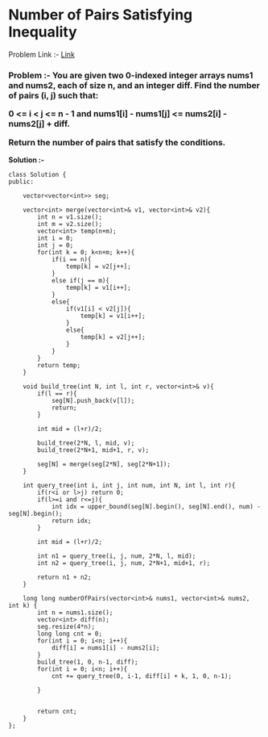 # Number of Pairs Satisfying Inequality

Problem Link :- [Link](https://leetcode.com/problems/number-of-pairs-satisfying-inequality/)

<h3>
Problem :- You are given two 0-indexed integer arrays nums1 and nums2, each of size n, and an integer diff. Find the number of pairs (i, j) such that:

  
  
0 <= i < j <= n - 1 and nums1[i] - nums1[j] <= nums2[i] - nums2[j] + diff.
  
Return the number of pairs that satisfy the conditions.

</h3>



**Solution :-**

```
class Solution {
public:
    
    vector<vector<int>> seg;
    
    vector<int> merge(vector<int>& v1, vector<int>& v2){
        int n = v1.size();
        int m = v2.size();
        vector<int> temp(n+m);
        int i = 0;
        int j = 0;
        for(int k = 0; k<n+m; k++){
            if(i == n){
                temp[k] = v2[j++];
            }
            else if(j == m){
                temp[k] = v1[i++];
            }
            else{
                if(v1[i] < v2[j]){
                    temp[k] = v1[i++];
                }
                else{
                    temp[k] = v2[j++];
                }
            }
        }
        return temp;
    }
    
    void build_tree(int N, int l, int r, vector<int>& v){
        if(l == r){
            seg[N].push_back(v[l]);
            return;
        }
        
        int mid = (l+r)/2;
        
        build_tree(2*N, l, mid, v);
        build_tree(2*N+1, mid+1, r, v);
        
        seg[N] = merge(seg[2*N], seg[2*N+1]);
    }
    
    int query_tree(int i, int j, int num, int N, int l, int r){
        if(r<i or l>j) return 0;
        if(l>=i and r<=j){
            int idx = upper_bound(seg[N].begin(), seg[N].end(), num) - seg[N].begin();
            return idx;
        }
        
        int mid = (l+r)/2;
        
        int n1 = query_tree(i, j, num, 2*N, l, mid);
        int n2 = query_tree(i, j, num, 2*N+1, mid+1, r);
        
        return n1 + n2;
    }
    
    long long numberOfPairs(vector<int>& nums1, vector<int>& nums2, int k) {
        int n = nums1.size();
        vector<int> diff(n);
        seg.resize(4*n);
        long long cnt = 0;
        for(int i = 0; i<n; i++){
            diff[i] = nums1[i] - nums2[i];
        }
        build_tree(1, 0, n-1, diff);
        for(int i = 0; i<n; i++){
            cnt += query_tree(0, i-1, diff[i] + k, 1, 0, n-1);
            
        }
        
        
        return cnt;
    }
};
```
